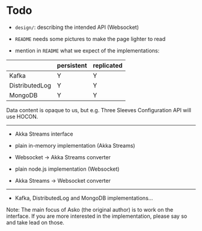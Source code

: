 # Todo

- `design/`: describing the intended API (Websocket)

- `README` needs some pictures to make the page lighter to read
 
- mention in `README` what we expect of the implementations:

||persistent|replicated| 
|---|---|---|
|Kafka|Y|Y|
|DistributedLog|Y|Y|
|MongoDB|Y|Y|

Data content is opaque to us, but e.g. Three Sleeves Configuration API will use HOCON.


---
 
- Akka Streams interface

- plain in-memory implementation (Akka Streams)

- Websocket -> Akka Streams converter

- plain node.js implementation (Websocket)

- Akka Streams -> Websocket converter

---

- Kafka, DistributedLog and MongoDB implementations...

Note: The main focus of Asko (the original author) is to work on the interface. If you are more interested in the implementation, please say so and take lead on those.
